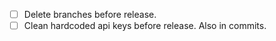 - [ ] Delete branches before release.
- [ ] Clean hardcoded api keys before release. Also in commits.